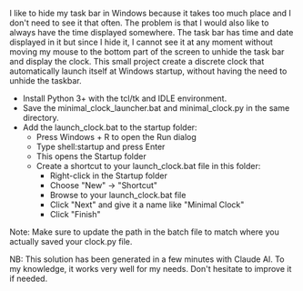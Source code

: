 I like to hide my task bar in Windows because it takes too much place and I don't need to see it that often. The problem is that I would also like to always have the time displayed somewhere. The task bar has time and date displayed in it but since I hide it, I cannot see it at any moment without moving my mouse to the bottom part of the screen to unhide the task bar and display the clock. This small project create a discrete clock that automatically launch itself at Windows startup, without having the need to unhide the taskbar.

* Install Python 3+ with the tcl/tk and IDLE environment.
* Save the minimal_clock_launcher.bat and minimal_clock.py in the same directory.
* Add the launch_clock.bat to the startup folder:
  * Press Windows + R to open the Run dialog
  * Type shell:startup and press Enter
  * This opens the Startup folder
  * Create a shortcut to your launch_clock.bat file in this folder:
    * Right-click in the Startup folder
    * Choose "New" → "Shortcut"
    * Browse to your launch_clock.bat file
    * Click "Next" and give it a name like "Minimal Clock"
    * Click "Finish"

Note: Make sure to update the path in the batch file to match where you actually saved your clock.py file.

NB: This solution has been generated in a few minutes with Claude AI. To my knowledge, it works very well for my needs. Don't hesitate to improve it if needed.

